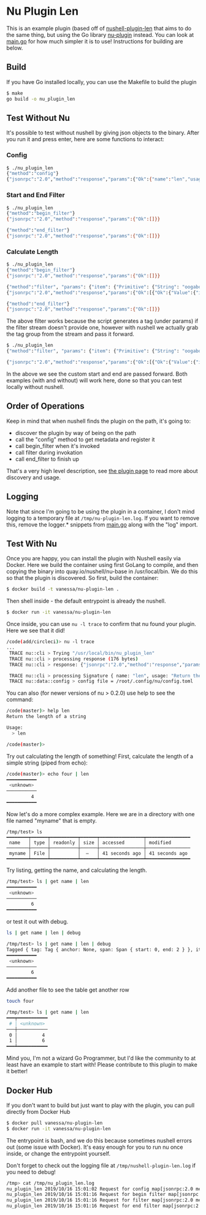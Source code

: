 # Nu Plugin Len

This is an example plugin (based off of [nushell-plugin-len](https://github.com/vsoch/nushell-plugin-len)
that aims to do the same thing, but using the Go library [nu-plugin](https://github.com/vsoch/nu-plugin)
instead. You can look at [main.go](main.go) for how much simpler it is to use!
Instructions for building are below.

## Build

If you have Go installed locally, you can use the Makefile to build the plugin

```bash
$ make
go build -o nu_plugin_len
```

## Test Without Nu

It's possible to test without nushell by giving json objects to the binary.
After you run it and press enter, here are some functions to interact:

### Config

```bash
$ ./nu_plugin_len
{"method":"config"}
{"jsonrpc":"2.0","method":"response","params":{"Ok":{"name":"len","usage":"Return the length of a string","positional":[],"rest_positional":null,"named":{},"is_filter":true}}}
```

### Start and End Filter

```bash
$ ./nu_plugin_len
{"method":"begin_filter"}
{"jsonrpc":"2.0","method":"response","params":{"Ok":[]}}

{"method":"end_filter"}
{"jsonrpc":"2.0","method":"response","params":{"Ok":[]}}
```

### Calculate Length

```bash
$ ./nu_plugin_len
{"method":"begin_filter"}
{"jsonrpc":"2.0","method":"response","params":{"Ok":[]}}

{"method":"filter", "params": {"item": {"Primitive": {"String": "oogabooga"}}}}
{"jsonrpc":"2.0","method":"response","params":{"Ok":[{"Ok":{"Value":{"item":{"Primitive":{"Int":9}},"tag":{"anchor":null,"span":{"end":0,"start":0}}}}}]}}

{"method":"end_filter"}
{"jsonrpc":"2.0","method":"response","params":{"Ok":[]}}
```

The above filter works because the script generates a tag (under params) if the
filter stream doesn't provide one, however with nushell we actually grab
the tag group from the stream and pass it forward. 

```bash
$ ./nu_plugin_len
{"method":"filter", "params": {"item": {"Primitive": {"String": "oogabooga"}}, "tag":{"anchor":null,"span":{"end":10,"start":12}}}}

{"jsonrpc":"2.0","method":"response","params":{"Ok":[{"Ok":{"Value":{"item":{"Primitive":{"Int":9}},"tag":{"anchor":null,"span":{"end":10,"start":12}}}}}]}}
```

In the above we see the custom start and end are passed forward. Both examples (with and without)
will work here, done so that you can test locally without nushell.

## Order of Operations

Keep in mind that when nushell finds the plugin on the path, it's going to:

 - discover the plugin by way of being on the path
 - call the "config" method to get metadata and register it
 - call begin_filter when it's invoked
 - call filter during invokation
 - call end_filter to finish up

That's a very high level description, see [the plugin page](https://github.com/nushell/contributor-book/blob/master/en/plugins.md) to read more about discovery and usage.


## Logging

Note that since I'm going to be using the plugin in a container, I don't
mind logging to a temporary file at `/tmp/nu-plugin-len.log`. If you want
to remove this, remove the logger.* snippets from [main.go](main.go) along
with the "log" import.


## Test With Nu

Once you are happy, you can install the plugin with Nushell easily via Docker.
Here we build the container using first GoLang to compile, and then
copying the binary into quay.io/nushell/nu-base in /usr/local/bin.
We do this so that the plugin is discovered. So first, build the container:

```bash
$ docker build -t vanessa/nu-plugin-len .
```

Then shell inside - the default entrypoint is already the nushell.

```bash
$ docker run -it vanessa/nu-plugin-len
```

Once inside, you can use `nu -l trace` to confirm that nu found your plugin.
Here we see that it did!

```bash
/code(add/circleci)> nu -l trace
...
 TRACE nu::cli > Trying "/usr/local/bin/nu_plugin_len"
 TRACE nu::cli > processing response (176 bytes)
 TRACE nu::cli > response: {"jsonrpc":"2.0","method":"response","params":{"Ok":{"name":"len","usage":"Return the length of a string","positional":[],"rest_positional":null,"named":{},"is_filter":true}}}

 TRACE nu::cli > processing Signature { name: "len", usage: "Return the length of a string", positional: [], rest_positional: None, named: {}, is_filter: true }
 TRACE nu::data::config > config file = /root/.config/nu/config.toml
```

You can also (for newer versions of nu > 0.2.0) use help to see the command:

```bash
/code(master)> help len
Return the length of a string

Usage:
  > len 

/code(master)> 
```

Try out calculating the length of something! First, calculate the length of a simple
string (piped from echo):

```bash
/code(master)> echo four | len
━━━━━━━━━━━
 <unknown> 
───────────
         4 
━━━━━━━━━━━
```

Now let's do a more complex example. Here we are in a directory with one file named "myname" that is empty.

```
/tmp/test> ls
━━━━━━━━┯━━━━━━┯━━━━━━━━━━┯━━━━━━┯━━━━━━━━━━━━━━━━┯━━━━━━━━━━━━━━━━
 name   │ type │ readonly │ size │ accessed       │ modified 
────────┼──────┼──────────┼──────┼────────────────┼────────────────
 myname │ File │          │  —   │ 41 seconds ago │ 41 seconds ago 
━━━━━━━━┷━━━━━━┷━━━━━━━━━━┷━━━━━━┷━━━━━━━━━━━━━━━━┷━━━━━━━━━━━━━━━━
```

Try listing, getting the name, and calculating the length.

```bash
/tmp/test> ls | get name | len
━━━━━━━━━━━
 <unknown> 
───────────
         6 
━━━━━━━━━━━
```

or test it out with debug.

```bash
ls | get name | len | debug

/tmp/test> ls | get name | len | debug
Tagged { tag: Tag { anchor: None, span: Span { start: 0, end: 2 } }, item: Primitive(Int(BigInt { sign: Plus, data: BigUint { data: [6] } })) }
━━━━━━━━━━━
 <unknown> 
───────────
         6 
━━━━━━━━━━━
```

Add another file to see the table get another row

```bash
touch four
```
```bash
/tmp/test> ls | get name | len 
━━━┯━━━━━━━━━━━
 # │ <unknown> 
───┼───────────
 0 │         4 
 1 │         6 
━━━┷━━━━━━━━━━━
```

Mind you, I'm not a wizard Go Programmer, but I'd like the community to 
at least have an example to start with! Please contribute to this plugin to make
it better!

## Docker Hub

If you don't want to build but just want to play with the plugin,
you can pull directly from Docker Hub

```bash
$ docker pull vanessa/nu-plugin-len
$ docker run -it vanessa/nu-plugin-len
```

The entrypoint is bash, and we do this because sometimes nushell errors out (some issue
with Docker). It's easy enough for you to run nu once inside, or change the entrypoint yourself.

Don't forget to check out the logging file at `/tmp/nushell-plugin-len.log` if you 
need to debug!

```bash
/tmp> cat /tmp/nu_plugin_len.log
nu_plugin_len 2019/10/16 15:01:02 Request for config map[jsonrpc:2.0 method:config params:[]]
nu_plugin_len 2019/10/16 15:01:16 Request for begin filter map[jsonrpc:2.0 method:begin_filter params:map[args:map[named:<nil> positional:<nil>] name_tag:map[anchor:<nil> span:map[end:19 start:16]]]]
nu_plugin_len 2019/10/16 15:01:16 Request for filter map[jsonrpc:2.0 method:filter params:map[item:map[Primitive:map[String:nu_plugin_len.log]] tag:map[anchor:<nil> span:map[end:2 start:0]]]]
nu_plugin_len 2019/10/16 15:01:16 Request for end filter map[jsonrpc:2.0 method:end_filter params:[]]
```
